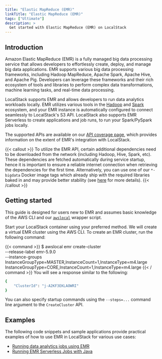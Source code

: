 ```yaml
---
title: "Elastic MapReduce (EMR)"
linkTitle: "Elastic MapReduce (EMR)"
tags: ["Ultimate"]
description: >
  Get started with Elastic MapReduce (EMR) on LocalStack
---
```


## Introduction

Amazon Elastic MapReduce (EMR) is a fully managed big data processing service that allows developers to effortlessly create, deploy, and manage big data applications.
EMR supports various big data processing frameworks, including Hadoop MapReduce, Apache Spark, Apache Hive, and Apache Pig.
Developers can leverage these frameworks and their rich ecosystem of tools and libraries to perform complex data transformations, machine learning tasks, and real-time data processing.

LocalStack supports EMR and allows developers to run data analytics workloads locally.
EMR utilizes various tools in the [Hadoop](https://hadoop.apache.org/) and [Spark](https://spark.apache.org) ecosystem, and your EMR instance is automatically configured to connect seamlessly to LocalStack's S3 API.
LocalStack also supports EMR Serverless to create applications and job runs, to run your Spark/PySpark jobs locally.

The supported APIs are available on our [API coverage page](https://docs.localstack.cloud/references/coverage/coverage_emr/), which provides information on the extent of EMR's integration with LocalStack.

{{< callout >}}
To utilize the EMR API, certain additional dependencies need to be downloaded from the network (including Hadoop, Hive, Spark, etc).
These dependencies are fetched automatically during service startup, hence it is important to ensure a reliable internet connection when retrieving the dependencies for the first time.
Alternatively, you can use one of our `*-bigdata` Docker image tags which already ship with the required libraries baked in and may provide better stability (see [here](https://docs.localstack.cloud/user-guide/ci/#ci-images) for more details).
{{< /callout >}}

## Getting started

This guide is designed for users new to EMR and assumes basic knowledge of the AWS CLI and our [`awslocal`](https://github.com/localstack/awscli-local) wrapper script.

Start your LocalStack container using your preferred method.
We will create a virtual EMR cluster using the AWS CLI.
To create an EMR cluster, run the following command:

{{< command >}}
$ awslocal emr create-cluster \
          --release-label emr-5.9.0 \
          --instance-groups InstanceGroupType=MASTER,InstanceCount=1,InstanceType=m4.large InstanceGroupType=CORE,InstanceCount=1,InstanceType=m4.large
{{< / command >}}
You will see a response similar to the following:

```sh
{
    "ClusterId": "j-A2KF3EKLAOWRI"
}
```

You can also specify startup commands using the `--steps=...` command line argument to the `CreateCluster` API.

## Examples

The following code snippets and sample applications provide practical examples of how to use EMR in LocalStack for various use cases:

- [Running data analytics jobs using EMR](https://github.com/localstack/localstack-pro-samples/tree/master/sample-archive/emr-hadoop-spark-jobs)
- [Running EMR Serverless Jobs with Java](https://github.com/localstack/localstack-pro-samples/tree/master/emr-serverless-sample)
